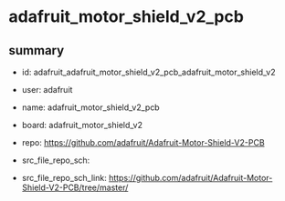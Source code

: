# adafruit_motor_shield_v2_pcb
 
## summary 
* id: adafruit_adafruit_motor_shield_v2_pcb_adafruit_motor_shield_v2
* user: adafruit
* name: adafruit_motor_shield_v2_pcb
* board: adafruit_motor_shield_v2
* repo: https://github.com/adafruit/Adafruit-Motor-Shield-V2-PCB



* src_file_repo_sch: 
* src_file_repo_sch_link: https://github.com/adafruit/Adafruit-Motor-Shield-V2-PCB/tree/master/




